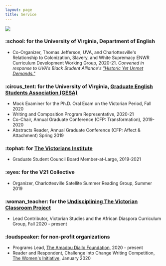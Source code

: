 ```yaml
---
layout: page
title: Service
---
```

<a href="https://www.poetryfoundation.org/poets/derek-walcott"><img src ="https://user-images.githubusercontent.com/45428531/100495404-7c0b7080-3119-11eb-8670-5ee7297970cf.jpg"></a>
<h3>:school:	for the University of Virginia, Department of English</h3>
<ul>
<li> Co-Organizer, Thomas Jefferson, UVA, and Charlottesville's Relationship to Colonization, Slavery, and White Supremacy ENWR Curriculum Development Working Group, 2020-21. <i>Convened in response to UVA's Black Student Alliance's <a href="https://twitter.com/bsaatuva/status/1267496865601290241?lang=en">"Historic Yet Unmet Demands."</a></i></li>
</ul>

<h3>:circus_tent:	for the University of Virginia, <a href="http://gesa.engl.virginia.edu/">Graduate English Students Association (GESA)</a></h3>
<ul>
<li>Mock Examiner for the Ph.D. Oral Exam on the Victorian Period, Fall 2020</li>
<li>Writing and Composition Program Representative, 2020-21</li>
<li>Co-Chair, Annual Graduate Conference (CFP: Transformation), 2019-2020</li>
<li>Abstracts Reader, Annual Graduate Conference (CFP: Affect & Attachment) Spring 2019</li> 
</ul>

<h3>:tophat:	for <a href="https://victoriansinstitute.org/">The Victorians Institute</a></h3>
<ul>
<li> Graduate Student Council Board Member-at-Large, 2019-2021</li>
</ul>

<h3>:eyes:	for the V21 Collective</h3>
<ul>
<li>Organizer, Charlottesville Satellite Summer Reading Group, Summer 2019</li>
</ul>

<h3>:woman_teacher:	for the <a href="https://undiscipliningvc.org/">Undisciplining The Victorian Classroom Project</a></h3>
<ul>
<li>Lead Contributor, Victorian Studies and the African Diaspora Curriculum Group, Fall 2020 - present </li>
</ul>

<h3>:loudspeaker:	for non-profit organizations</h3>
<ul>
<li>Programs Lead, <a href="https://www.amadoudiallo.org/"> The Amadou Diallo Foundation</a>, 2020 - present</li>
<li>Reader and Respondent, Challenge into Change Writing Competition, <a href="https://thewomensinitiative.org/">The Women's Initiative</a>, January 2020</li>
</ul>

